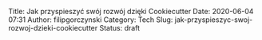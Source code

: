 Title: Jak przyspieszyć swój rozwój dzięki Cookiecutter
Date: 2020-06-04 07:31
Author: filipgorczynski
Category: Tech
Slug: jak-przyspieszyc-swoj-rozwoj-dzieki-cookiecutter
Status: draft


